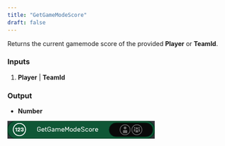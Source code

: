```yaml
---
title: "GetGameModeScore"
draft: false
---
```

Returns the current gamemode score of the provided **Player** or **TeamId**.
### Inputs
1. **Player** | **TeamId**
### Output
-   **Number**

![GetGameModeScore](https://raw.githubusercontent.com/battlefield-portal-community/Image-CDN/main/portal_blocks/GetGameModeScore.png)